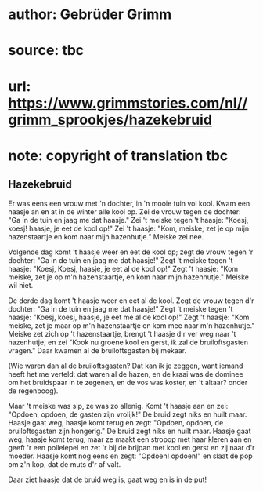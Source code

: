 # author: Gebrüder Grimm
# source: tbc
# url: https://www.grimmstories.com/nl//grimm_sprookjes/hazekebruid
# note: copyright of translation tbc

## Hazekebruid 

Er was eens een vrouw met 'n dochter, in 'n mooie tuin vol kool. Kwam
een haasje an en at in de winter alle kool op. Zei de vrouw tegen de
dochter: "Ga in de tuin en jaag me dat haasje." Zei 't meiske tegen
't haasje: "Koesj, koesj! haasje, je eet de kool op!" Zei 't haasje:
"Kom, meiske, zet je op mijn hazenstaartje en kom naar mijn
hazenhutje." Meiske zei nee.

Volgende dag komt 't haasje weer en eet de kool op; zegt de vrouw tegen
'r dochter: "Ga in de tuin en jaag me dat haasje!" Zegt 't meiske
tegen 't haasje: "Koesj, Koesj, haasje, je eet al de kool op!" Zegt
't haasje: "Kom meiske, zet je op m'n hazenstaartje, en kom naar mijn
hazenhutje." Meiske wil niet.

De derde dag komt 't haasje weer en eet al de kool. Zegt de vrouw tegen
d'r dochter: "Ga in de tuin en jaag me dat haasje!" Zegt 't meiske
tegen 't haasje: "Koesj, koesj, haasje, je eet me al de kool op!"
Zegt 't haasje: "Kom meiske, zet je maar op m'n hazenstaartje en kom
mee naar m'n hazenhutje." Meiske zet zich op 't hazenstaartje, brengt
't haasje d'r ver weg naar 't hazenhutje; en zei "Kook nu groene
kool en gerst, ik zal de bruiloftsgasten vragen." Daar kwamen al de
bruiloftsgasten bij mekaar.

(Wie waren dan al de bruiloftsgasten? Dat kan ik je zeggen, want iemand
heeft het me verteld: dat waren al de hazen, en de kraai was de dominee
om het bruidspaar in te zegenen, en de vos was koster, en 't altaar?
onder de regenboog).

Maar 't meiske was sip, ze was zo allenig. Komt 't haasje aan en zei:
"Opdoen, opdoen, de gasten zijn vrolijk!" De bruid zegt niks en huilt
maar. Haasje gaat weg, haasje komt terug en zegt: "Opdoen, opdoen, de
bruiloftsgasten zijn hongerig." De bruid zegt niks en huilt maar.
Haasje gaat weg, haasje komt terug, maar ze maakt een stropop met haar
kleren aan en geeft 'r een pollelepel en zet 'r bij de brijpan met
kool en gerst en zij naar d'r moeder. Haasje komt nog eens en zegt:
"Opdoen! opdoen!" en slaat de pop om z'n kop, dat de muts d'r af
valt.

Daar ziet haasje dat de bruid weg is, gaat weg en is in de put!
